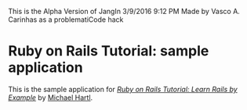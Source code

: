 This is the Alpha Version of JangIn
3/9/2016 9:12 PM
Made by Vasco A. Carinhas
as a problematiCode hack


# Ruby on Rails Tutorial: sample application
This is the sample application for
[*Ruby on Rails Tutorial: Learn Rails by Example*](http://railstutorial.org/)
by [Michael Hartl](http://michaelhartl.com/).